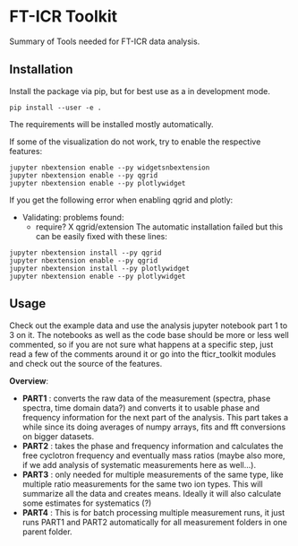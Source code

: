 # FT-ICR Toolkit

Summary of Tools needed for FT-ICR data analysis.

## Installation

Install the package via pip, but for best use as a in development mode.

```
pip install --user -e .
```

The requirements will be installed mostly automatically. 

If some of the visualization do not work, try to enable the respective features:

```
jupyter nbextension enable --py widgetsnbextension
jupyter nbextension enable --py qgrid
jupyter nbextension enable --py plotlywidget
```

If you get the following error when enabling qgrid and plotly:
- Validating: problems found:
  - require?  X qgrid/extension
The automatic installation failed but this can be easily fixed with these lines: 

```
jupyter nbextension install --py qgrid
jupyter nbextension enable --py qgrid
jupyter nbextension install --py plotlywidget
jupyter nbextension enable --py plotlywidget
```

## Usage

Check out the example data and use the analysis jupyter notebook part 1 to 3 on it. The notebooks as well as the code base should be more or less well commented, so if you are not sure what happens at a specific step, just read a few of the comments around it or go into the fticr_toolkit modules and check out the source of the features.

**Overview**:
- **PART1** : converts the raw data of the measurement (spectra, phase spectra, time domain data?) and converts it to usable phase and frequency information for the next part of the analysis. This part takes a while since its doing averages of numpy arrays, fits and fft conversions on bigger datasets.
- **PART2** : takes the phase and frequency information and calculates the free cyclotron frequency and eventually mass ratios (maybe also more, if we add analysis of systematic measurements here as well...).
- **PART3** : only needed for multiple measurements of the same type, like multiple ratio measurements for the same two ion types. This will summarize all the data and creates means. Ideally it will also calculate some estimates for systematics (?)
- **PART4** : This is for batch processing multiple measurement runs, it just runs PART1  and PART2 automatically for all measurement folders in one parent folder.
